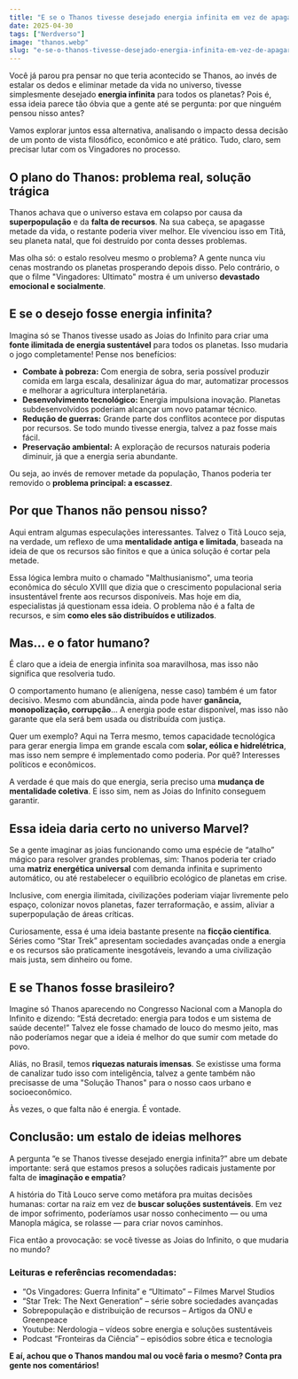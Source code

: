 ```yaml
---
title: "E se o Thanos tivesse desejado energia infinita em vez de apagar metade do universo?"
date: 2025-04-30
tags: ["Nerdverso"]
image: "thanos.webp"
slug: "e-se-o-thanos-tivesse-desejado-energia-infinita-em-vez-de-apagar-metade-do-universo"
---
```


Você já parou pra pensar no que teria acontecido se Thanos, ao invés de estalar os dedos e eliminar metade da vida no universo, tivesse simplesmente desejado **energia infinita** para todos os planetas? Pois é, essa ideia parece tão óbvia que a gente até se pergunta: por que ninguém pensou nisso antes?

Vamos explorar juntos essa alternativa, analisando o impacto dessa decisão de um ponto de vista filosófico, econômico e até prático. Tudo, claro, sem precisar lutar com os Vingadores no processo.

## O plano do Thanos: problema real, solução trágica

Thanos achava que o universo estava em colapso por causa da **superpopulação** e da **falta de recursos**. Na sua cabeça, se apagasse metade da vida, o restante poderia viver melhor. Ele vivenciou isso em Titã, seu planeta natal, que foi destruído por conta desses problemas.

Mas olha só: o estalo resolveu mesmo o problema? A gente nunca viu cenas mostrando os planetas prosperando depois disso. Pelo contrário, o que o filme "Vingadores: Ultimato" mostra é um universo **devastado emocional e socialmente**.

## E se o desejo fosse energia infinita?

Imagina só se Thanos tivesse usado as Joias do Infinito para criar uma **fonte ilimitada de energia sustentável** para todos os planetas. Isso mudaria o jogo completamente! Pense nos benefícios:

*   **Combate à pobreza:** Com energia de sobra, seria possível produzir comida em larga escala, desalinizar água do mar, automatizar processos e melhorar a agricultura interplanetária.
*   **Desenvolvimento tecnológico:** Energia impulsiona inovação. Planetas subdesenvolvidos poderiam alcançar um novo patamar técnico.
*   **Redução de guerras:** Grande parte dos conflitos acontece por disputas por recursos. Se todo mundo tivesse energia, talvez a paz fosse mais fácil.
*   **Preservação ambiental:** A exploração de recursos naturais poderia diminuir, já que a energia seria abundante.

Ou seja, ao invés de remover metade da população, Thanos poderia ter removido o **problema principal: a escassez**.

## Por que Thanos não pensou nisso?

Aqui entram algumas especulações interessantes. Talvez o Titã Louco seja, na verdade, um reflexo de uma **mentalidade antiga e limitada**, baseada na ideia de que os recursos são finitos e que a única solução é cortar pela metade.

Essa lógica lembra muito o chamado "Malthusianismo", uma teoria econômica do século XVIII que dizia que o crescimento populacional seria insustentável frente aos recursos disponíveis. Mas hoje em dia, especialistas já questionam essa ideia. O problema não é a falta de recursos, e sim **como eles são distribuídos e utilizados**.

## Mas... e o fator humano?

É claro que a ideia de energia infinita soa maravilhosa, mas isso não significa que resolveria tudo.

O comportamento humano (e alienígena, nesse caso) também é um fator decisivo. Mesmo com abundância, ainda pode haver **ganância, monopolização, corrupção**... A energia pode estar disponível, mas isso não garante que ela será bem usada ou distribuída com justiça.

Quer um exemplo? Aqui na Terra mesmo, temos capacidade tecnológica para gerar energia limpa em grande escala com **solar, eólica e hidrelétrica**, mas isso nem sempre é implementado como poderia. Por quê? Interesses políticos e econômicos.

A verdade é que mais do que energia, seria preciso uma **mudança de mentalidade coletiva**. E isso sim, nem as Joias do Infinito conseguem garantir.

## Essa ideia daria certo no universo Marvel?

Se a gente imaginar as joias funcionando como uma espécie de “atalho” mágico para resolver grandes problemas, sim: Thanos poderia ter criado uma **matriz energética universal** com demanda infinita e suprimento automático, ou até restabelecer o equilíbrio ecológico de planetas em crise.

Inclusive, com energia ilimitada, civilizações poderiam viajar livremente pelo espaço, colonizar novos planetas, fazer terraformação, e assim, aliviar a superpopulação de áreas críticas.

Curiosamente, essa é uma ideia bastante presente na **ficção científica**. Séries como “Star Trek” apresentam sociedades avançadas onde a energia e os recursos são praticamente inesgotáveis, levando a uma civilização mais justa, sem dinheiro ou fome.

## E se Thanos fosse brasileiro?

Imagine só Thanos aparecendo no Congresso Nacional com a Manopla do Infinito e dizendo: “Está decretado: energia para todos e um sistema de saúde decente!” Talvez ele fosse chamado de louco do mesmo jeito, mas não poderíamos negar que a ideia é melhor do que sumir com metade do povo.

Aliás, no Brasil, temos **riquezas naturais imensas**. Se existisse uma forma de canalizar tudo isso com inteligência, talvez a gente também não precisasse de uma "Solução Thanos" para o nosso caos urbano e socioeconômico.

Às vezes, o que falta não é energia. É vontade.

## Conclusão: um estalo de ideias melhores

A pergunta “e se Thanos tivesse desejado energia infinita?” abre um debate importante: será que estamos presos a soluções radicais justamente por falta de **imaginação e empatia**?

A história do Titã Louco serve como metáfora pra muitas decisões humanas: cortar na raiz em vez de **buscar soluções sustentáveis**. Em vez de impor sofrimento, poderíamos usar nosso conhecimento — ou uma Manopla mágica, se rolasse — para criar novos caminhos.

Fica então a provocação: se você tivesse as Joias do Infinito, o que mudaria no mundo?

### Leituras e referências recomendadas:

*   “Os Vingadores: Guerra Infinita” e “Ultimato” – Filmes Marvel Studios
*   “Star Trek: The Next Generation” – série sobre sociedades avançadas
*   Sobrepopulação e distribuição de recursos – Artigos da ONU e Greenpeace
*   Youtube: Nerdologia – vídeos sobre energia e soluções sustentáveis
*   Podcast “Fronteiras da Ciência” – episódios sobre ética e tecnologia

**E aí, achou que o Thanos mandou mal ou você faria o mesmo? Conta pra gente nos comentários!**